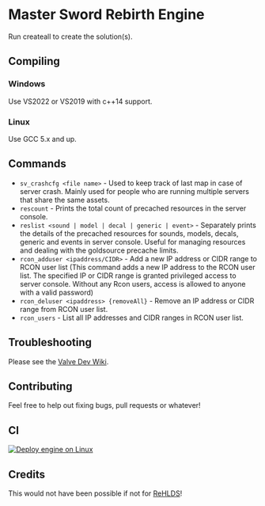 # Master Sword Rebirth Engine
Run createall to create the solution(s).

## Compiling

### Windows
Use VS2022 or VS2019 with c++14 support.

### Linux
Use GCC 5.x and up.

## Commands
* ``sv_crashcfg <file name>`` - Used to keep track of last map in case of server crash. Mainly used for people who are running multiple servers that share the same assets.
* ``rescount`` - Prints the total count of precached resources in the server console.
* ``reslist <sound | model | decal | generic | event>`` - Separately prints the details of the precached resources for sounds, models, decals, generic and events in server console. Useful for managing resources and dealing with the goldsource precache limits. 
* ``rcon_adduser <ipaddress/CIDR>`` - Add a new IP address or CIDR range to RCON user list (This command adds a new IP address to the RCON user list. The specified IP or CIDR range is granted privileged access to server console. Without any Rcon users, access is allowed to anyone with a valid password)
* ``rcon_deluser <ipaddress> {removeAll}`` - Remove an IP address or CIDR range from RCON user list.
* ``rcon_users`` - List all IP addresses and CIDR ranges in RCON user list.

## Troubleshooting
Please see the [Valve Dev Wiki](https://developer.valvesoftware.com/wiki/Source_SDK_2013#Troubleshooting).

## Contributing
Feel free to help out fixing bugs, pull requests or whatever!

## CI
[![Deploy engine on Linux](https://github.com/MSRevive/MSREngine/actions/workflows/deploy-engine-linux.yml/badge.svg)](https://github.com/MSRevive/MSREngine/actions/workflows/deploy-engine-linux.yml)

## Credits
This would not have been possible if not for [ReHLDS](https://github.com/dreamstalker/rehlds)!
